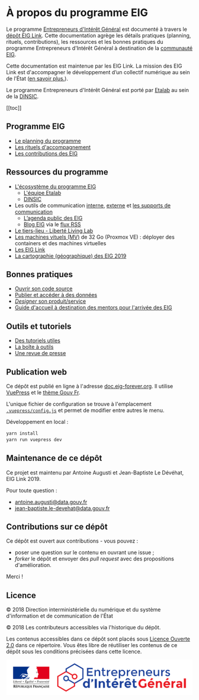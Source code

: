 # À propos du programme EIG 

Le programme [Entrepreneurs d'Intérêt Général](https://entrepreneur-interet-general.etalab.gouv.fr/) est documenté à travers le [dépôt EIG Link](https://github.com/entrepreneur-interet-general/eig-link). Cette documentation agrège les détails pratiques (planning, rituels, contributions), les ressources et les bonnes pratiques du programme Entrepreneurs d'Intérêt Général à destination de la [communauté EIG](https://entrepreneur-interet-general.etalab.gouv.fr/communaute.html).

Cette documentation est maintenue par les EIG Link. La mission des EIG Link est d'accompagner le développement d’un collectif numérique au sein de l’État ([en savoir plus.](eig-link.md)).

Le programme Entrepreneurs d'Intérêt Général est porté par [Etalab](https://github.com/etalab) au sein de la [DINSIC](https://numerique.gouv.fr/).

[[toc]]

## Programme EIG

- [Le planning du programme](./accompagnement.md)
- [Les rituels d'accompagnement](./animation.md)
- [Les contributions des EIG](./contributions.md)

## Ressources du programme
- [L'écosystème du programme EIG](./ecosysteme.md)
	- [L'équipe Etalab](./ecosysteme.md#équipes-etalab)
	- [DINSIC](./ecosysteme.md#produits--méthodes-etalab---dinsic)
- Les outils de communication [interne](./communication-interne.md), [externe](./communication-externe.md) et [les supports de communication](./supports-communication.md)
  - [L’agenda public des EIG](https://owncloud.data.gouv.fr/index.php/apps/calendar/p/3DAPQwCmengcPLdm/EIG-Promo-3)
  - [Blog EIG](https://entrepreneur-interet-general.etalab.gouv.fr/blog.html) via le [flux RSS](https://entrepreneur-interet-general.etalab.gouv.fr/feed.xml)
- [Le tiers-lieu - Liberté Living Lab](./tiers-lieu.md)
- [Les machines vituels (MV)](./serveur.md) de 32 Go (Proxmox VE) : déployer des containers et des machines virtuelles
- [Les EIG Link](./eig-link.md)
- [La cartographie (géographique) des EIG 2019](http://u.osmfr.org/m/277159/)

## Bonnes pratiques

- [Ouvrir son code source](./opensource.md)
- [Publier et accéder à des données](./opendata.md)
- [*Designer* son produit/service](https://github.com/entrepreneur-interet-general/design-system)
- [Guide d'accueil à destination des mentors pour l'arrivée des EIG](accueil-eig.md)

## Outils et tutoriels

* [Des tutoriels utiles](https://github.com/entrepreneur-interet-general/tutos-2018)
* [La boîte à outils](./outils.md)
* [Une revue de presse](./revue-de-presse.md)

## Publication web
Ce dépôt est publié en ligne à l'adresse [doc.eig-forever.org](https://doc.eig-forever.org). Il utilise [VuePress](https://vuepress.vuejs.org) et le [thème Gouv Fr](https://vuepress-gouv-fr-demo.eig-forever.org/).

L'unique fichier de configuration se trouve à l'emplacement [`.vuepress/config.js`](.vuepress/config.js) et permet de modifier entre autres le menu.

Développement en local :
```bash
yarn install
yarn run vuepress dev
```

## Maintenance de ce dépôt

Ce projet est maintenu par Antoine Augusti et Jean-Baptiste Le Dévéhat, EIG Link 2019.

Pour toute question : 

- [antoine.augusti@data.gouv.fr](mailto:antoine.augusti@data.gouv.fr)
- [jean-baptiste.le-devehat@data.gouv.fr](mailto:jean-baptiste.le-devehat@data.gouv.fr)

## Contributions sur ce dépôt

Ce dépôt est ouvert aux contributions - vous pouvez :

- poser une question sur le contenu en ouvrant une issue ;
- *forker* le dépôt et envoyer des *pull request* avec des propositions d'amélioration.

Merci !

## Licence

© 2018 Direction interministérielle du numérique et du système d'information et de communication de l'État

© 2018 Les contributeurs accessibles via l'historique du dépôt.

Les contenus accessibles dans ce dépôt sont placés sous [Licence Ouverte 2.0](LICENSE.md) dans ce répertoire. Vous êtes libre de réutiliser les contenus de ce dépôt sous les conditions précisées dans cette licence.

![Logo](./images/logo-eig2.png)
